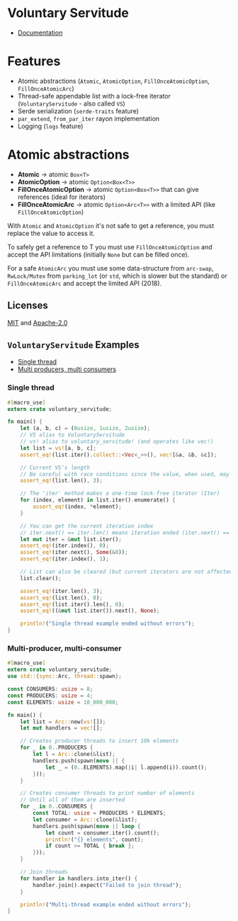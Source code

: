 # Voluntary Servitude

* [Documentation](https://docs.rs/voluntary-servitude/4.0.1/voluntary-servitude)

# Features
 - Atomic abstractions (`Atomic`, `AtomicOption`, `FillOnceAtomicOption`, `FillOnceAtomicArc`)
 - Thread-safe appendable list with a lock-free iterator (`VoluntaryServitude` - also called `VS`)
 - Serde serialization (`serde-traits` feature)
 - `par_extend`, `from_par_iter` rayon implementation
 - Logging (`logs` feature)

# Atomic abstractions
 - **Atomic** -> atomic `Box<T>`
 - **AtomicOption** -> atomic `Option<Box<T>>`
 - **FillOnceAtomicOption** -> atomic `Option<Box<T>>` that can give references (ideal for iterators)
 - **FillOnceAtomicArc** -> atomic `Option<Arc<T>>` with a limited API (like `FillOnceAtomicOption`)

With `Atomic` and `AtomicOption` it's not safe to get a reference, you must replace the value to access it.

To safely get a reference to T you must use `FillOnceAtomicOption` and accept the API limitations (initially `None` but can be filled once).

For a safe `AtomicArc` you must use some data-structure from `arc-swap`, `RwLock/Mutex` from `parking_lot` (or `std`, which is slower but the standard) or `FillOnceAtomicArc` and accept the limited API (2018).

## Licenses

[MIT](master/license/MIT) and [Apache-2.0](master/license/APACHE)

## `VoluntaryServitude` Examples

- [Single thread](#single-thread)
- [Multi producers, multi consumers](#multi-producers-multi-consumers)

### Single thread

```rust
#[macro_use]
extern crate voluntary_servitude;

fn main() {
    let (a, b, c) = (0usize, 1usize, 2usize);
    // VS alias to VoluntaryServitude
    // vs! alias to voluntary_servitude! (and operates like vec!)
    let list = vs![a, b, c];
    assert_eq!(list.iter().collect::<Vec<_>>(), vec![&a, &b, &c]);

    // Current VS's length
    // Be careful with race conditions since the value, when used, may not be true anymore
    assert_eq!(list.len(), 3);

    // The 'iter' method makes a one-time lock-free iterator (Iter)
    for (index, element) in list.iter().enumerate() {
        assert_eq!(index, *element);
    }

    // You can get the current iteration index
    // iter.next() == iter.len() means iteration ended (iter.next() == None)
    let mut iter = &mut list.iter();
    assert_eq!(iter.index(), 0);
    assert_eq!(iter.next(), Some(&0));
    assert_eq!(iter.index(), 1);

    // List can also be cleared (but current iterators are not affected)
    list.clear();

    assert_eq!(iter.len(), 3);
    assert_eq!(list.len(), 0);
    assert_eq!(list.iter().len(), 0);
    assert_eq!((&mut list.iter()).next(), None);

    println!("Single thread example ended without errors");
}
```

### Multi-producer, multi-consumer

```rust
#[macro_use]
extern crate voluntary_servitude;
use std::{sync::Arc, thread::spawn};

const CONSUMERS: usize = 8;
const PRODUCERS: usize = 4;
const ELEMENTS: usize = 10_000_000;

fn main() {
    let list = Arc::new(vs![]);
    let mut handlers = vec![];

    // Creates producer threads to insert 10k elements
    for _ in 0..PRODUCERS {
        let l = Arc::clone(&list);
        handlers.push(spawn(move || {
            let _ = (0..ELEMENTS).map(|i| l.append(i)).count();
        }));
    }

    // Creates consumer threads to print number of elements
    // Until all of them are inserted
    for _ in 0..CONSUMERS {
        const TOTAL: usize = PRODUCERS * ELEMENTS;
        let consumer = Arc::clone(&list);
        handlers.push(spawn(move || loop {
            let count = consumer.iter().count();
            println!("{} elements", count);
            if count >= TOTAL { break };
        }));
    }

    // Join threads
    for handler in handlers.into_iter() {
        handler.join().expect("Failed to join thread");
    }

    println!("Multi-thread example ended without errors");
}
```
